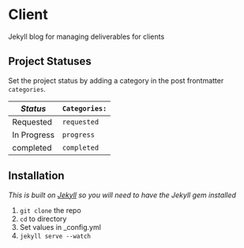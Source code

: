 # Client
Jekyll blog for managing deliverables for clients

## Project Statuses
Set the project status by adding a category in the post frontmatter `categories`.

| *Status*    | `Categories:` |
| ----------- | ------------- |
| Requested   | `requested`   |
| In Progress | `progress`    |
| completed   | `completed`   |

## Installation
*This is built on [Jekyll](http://jekyllrb.com) so you will need to have the Jekyll gem installed*
1. `git clone` the repo
2. `cd` to directory
3. Set values in _config.yml
4. `jekyll serve --watch`